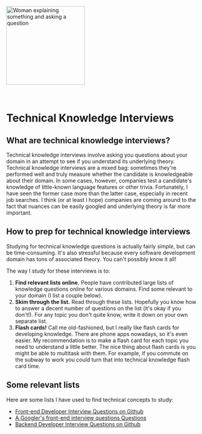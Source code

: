 <img style="margin: 0 auto; max-width:13rem; margin-bottom: 2rem" width="208" height="208" alt="Woman explaining something and asking a question" src="/knowledge.svg" />

# Technical Knowledge Interviews

<star />

## What are technical knowledge interviews?

Technical knowledge interviews involve asking you questions about your domain in an attempt to see if you understand its underlying theory. Technical knowledge interviews are a mixed bag: sometimes they're performed well and truly measure whether the candidate is knowledgeable about their domain. In some cases, however, companies test a candidate's knowledge of little-known language features or other trivia. Fortunately, I have seen the former case more than the latter case, especially in recent job searches. I think (or at least I hope) companies are coming around to the fact that nuances can be easily googled and underlying theory is far more important.

## How to prep for technical knowledge interviews

Studying for technical knowledge questions is actually fairly _simple_, but can be time-consuming. It's also stressful because every software development domain has tons of associated theory. You can't possibly know it all!

The way I study for these interviews is to:

1. **Find relevant lists online.** People have contributed large lists of knowledge questions online for various domains. Find some relevant to your domain (I list a couple below).
2. **Skim through the list.** Read through these lists. Hopefully you know how to answer a decent number of questions on the list (it's okay if you don't!). For any topic you don't quite know, write it down on your own separate list.
3. **Flash cards!** Call me old-fashioned, but I really like flash cards for developing knowledge. There are phone apps nowadays, so it's even easier. My recommendation is to make a flash card for each topic you need to understand a little better. The nice thing about flash cards is you might be able to multitask with them. For example, if you commute on the subway to work you could turn that into technical knowledge flash card time.

## Some relevant lists

Here are some lists I have used to find technical concepts to study:

- [Front-end Developer Interview Questions on Github](https://github.com/h5bp/Front-end-Developer-Interview-Questions)
- [A Googler's front-end interview questions Questions](https://medium.com/codex/my-google-front-end-interview-questions-bca96925c16a)
- [Backend Developer Interview Questions on Github](https://github.com/arialdomartini/Back-End-Developer-Interview-Questions)

<newsletter />
